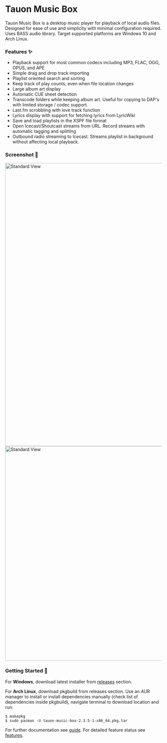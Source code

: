 # Tauon Music Box

Tauon Music Box is a desktop music player for playback of local audio files.
Designed for ease of use and simplicity with minimal configuration required.
Uses BASS audio library. Target supported platforms are Windows 10 and Arch Linux.

### Features :sparkles:

  - Playback support for most common codecs including MP3, FLAC, OGG, OPUS, and APE
  - Simple drag and drop track importing
  - Playlist oriented search and sorting
  - Keep track of play counts, even when file location changes
  - Large album art display
  - Automatic CUE sheet detection
  - Transcode folders while keeping album art. Useful for copying to DAP's with limited storage / codec support.
  - Last.fm scrobbling with love track function
  - Lyrics display with support for fetching lyrics from LyricWiki
  - Save and load playlists in the XSPF file format
  - Open Icecast/Shoutcast streams from URL. Record streams with automatic tagging and splitting
  - Outbound radio streaming to Icecast. Streams playlist in background without affecting local playback.
  
### Screenshot :star2:


<img src="https://cloud.githubusercontent.com/assets/17271572/21793801/736fa45a-d759-11e6-8e97-be58e2e7bcac.jpg" alt="Standard View" width=910px />

<img src="https://cloud.githubusercontent.com/assets/17271572/17890552/e0c9985e-698a-11e6-8a3c-1b49570e6619.jpg" alt="Standard View" width=690px />


### Getting Started :dizzy:

For __Windows__, download latest installer from [releases](https://github.com/Taiko2k/tauonmb/releases) section.
 
For __Arch Linux__, download pkgbuild from releases section. Use an AUR manager to install or install dependencies manually (check list of dependencies inside pkgbuild), navigate terminal to download location and run:  
  
    $ makepkg
    $ sudo pacman -U tauon-music-box-2.3.5-1-x86_64.pkg.tar


For further documentation see [guide](docs/guide.md). For detailed feature status see [features](docs/features.md).




